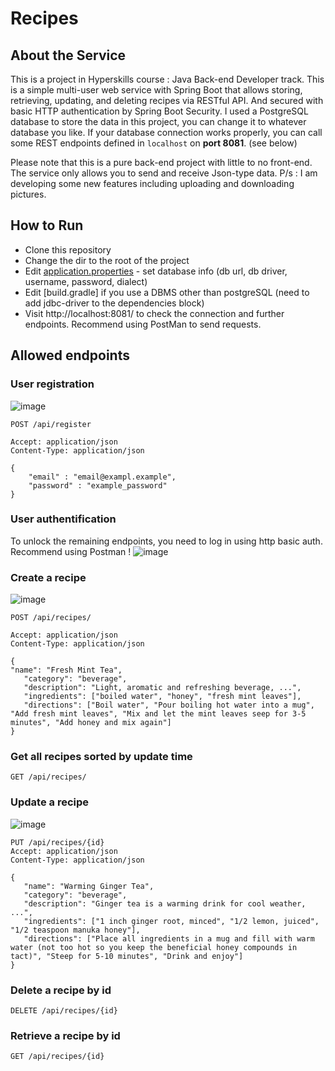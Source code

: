 # Recipes 

## About the Service

This is a project in Hyperskills course : Java Back-end Developer track.
This is a simple multi-user web service with Spring Boot that allows storing, retrieving, updating, and deleting recipes via RESTful API. And secured with basic HTTP authentication by Spring Boot Security. I used a PostgreSQL database to store the data in this project, you can change it to whatever database you like. If your database connection works properly, you can call some REST endpoints defined in ```localhost``` on **port 8081**. (see below)

Please note that this is a pure back-end project with little to no front-end. The service only allows you to send and receive Json-type data.
P/s : I am developing some new features including uploading and downloading pictures.
## How to Run 

* Clone this repository
* Change the dir to the root of the project
* Edit [application.properties](src/main/resources/application.properties) - set database info (db url, db driver, username, password, dialect)
* Edit [build.gradle] if you use a DBMS other than postgreSQL (need to add jdbc-driver to the dependencies block)
* Visit http://localhost:8081/ to check the connection and further endpoints. Recommend using PostMan to send requests.

## Allowed endpoints

### User registration
![image](https://user-images.githubusercontent.com/103060332/194550709-842d9404-eb25-4b09-8417-3773920a72d3.png)

```
POST /api/register

Accept: application/json
Content-Type: application/json

{
    "email" : "email@exampl.example",
    "password" : "example_password"
}
```

### User authentification


To unlock the remaining endpoints, you need to log in using http basic auth. Recommend using Postman !
![image](https://user-images.githubusercontent.com/103060332/194550845-10fe2358-0c34-43c1-b827-df9703c937de.png)


### Create a recipe
![image](https://user-images.githubusercontent.com/103060332/194550953-5b0ca866-1928-41b1-b6bc-0835eb8a7be1.png)

```
POST /api/recipes/

Accept: application/json
Content-Type: application/json

{
"name": "Fresh Mint Tea",
   "category": "beverage",
   "description": "Light, aromatic and refreshing beverage, ...",
   "ingredients": ["boiled water", "honey", "fresh mint leaves"],
   "directions": ["Boil water", "Pour boiling hot water into a mug", "Add fresh mint leaves", "Mix and let the mint leaves seep for 3-5 minutes", "Add honey and mix again"]
}
```

### Get all recipes sorted by update time

```
GET /api/recipes/
```

### Update a recipe
![image](https://user-images.githubusercontent.com/103060332/194551091-3a0336fd-b78c-4e00-a787-447ae1fc2b68.png)

```
PUT /api/recipes/{id}
Accept: application/json
Content-Type: application/json

{
   "name": "Warming Ginger Tea",
   "category": "beverage",
   "description": "Ginger tea is a warming drink for cool weather, ...",
   "ingredients": ["1 inch ginger root, minced", "1/2 lemon, juiced", "1/2 teaspoon manuka honey"],
   "directions": ["Place all ingredients in a mug and fill with warm water (not too hot so you keep the beneficial honey compounds in tact)", "Steep for 5-10 minutes", "Drink and enjoy"]
}
```

### Delete a recipe by id

```
DELETE /api/recipes/{id}
```

### Retrieve a recipe by id

```
GET /api/recipes/{id}
```

